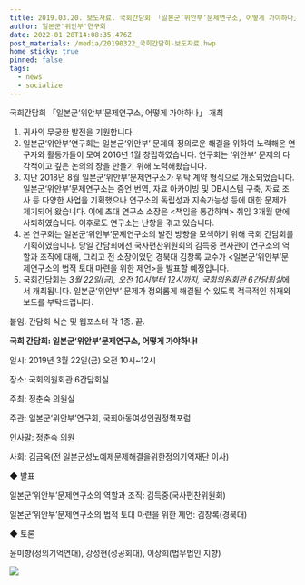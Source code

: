 ```yaml
---
title: 2019.03.20. 보도자료. 국회간담회 「일본군‘위안부’문제연구소, 어떻게 가야하나」 개최
author: 일본군'위안부'연구회
date: 2022-01-28T14:08:35.476Z
post_materials: /media/20190322_국회간담회-보도자료.hwp
home_sticky: true
pinned: false
tags:
  - news
  - socialize
---
```

국회간담회 「일본군‘위안부’문제연구소, 어떻게 가야하나」 개최



1. 귀사의 무궁한 발전을 기원합니다.
2. 일본군‘위안부’연구회는 일본군‘위안부’ 문제의 정의로운 해결을 위하여 노력해온 연구자와 활동가들이 모여 2016년 1월 창립하였습니다. 연구회는 ‘위안부’ 문제의 다각적이고 깊은 논의의 장을 만들기 위해 노력해왔습니다.
3. 지난 2018년 8월 일본군‘위안부’문제연구소가 위탁 계약 형식으로 개소되었습니다. 일본군‘위안부’문제연구소는 증언 번역, 자료 아카이빙 및 DB시스템 구축, 자료 조사 등 다양한 사업을 기획했으나 연구소의 독립성과 지속가능성 등에 대한 문제가 제기되어 왔습니다. 이에 초대 연구소 소장은 <책임을 통감하며> 취임 3개월 만에 사퇴하였습니다. 이후로도 연구소는 난항을 겪고 있습니다.
4. 본 연구회는 일본군‘위안부’문제연구소의 발전 방향을 모색하기 위해 국회 간담회를 기획하였습니다. 당일 간담회에선 국사편찬위원회의 김득중 편사관이 연구소의 역할과 조직에 대해, 그리고 전 소장이었던 경북대 김창록 교수가 <일본군‘위안부’문제연구소의 법적 토대 마련을 위한 제언>을 발표할 예정입니다.
5. 국회간담회는 *3월 22일(금), 오전 10시부터 12시까지, 국회의원회관 6간담회실*에서 개최됩니다. 일본군‘위안부’ 문제가 정의롭게 해결될 수 있도록 적극적인 취재와 보도를 부탁드립니다.

붙임. 간담회 식순 및 웹포스터 각 1종. 끝.

**국회 간담회: 일본군‘위안부’문제연구소, 어떻게 가야하나!**

일시: 2019년 3월 22일(금) 오전 10시~12시

장소: 국회의원회관 6간담회실

주최: 정춘숙 의원실

주관: 일본군‘위안부’연구회, 국회아동여성인권정책포럼



인사말: 정춘숙 의원

사회: 김금옥(전 일본군성노예제문제해결을위한정의기억재단 이사)

◆ 발표

일본군‘위안부’문제연구소의 역할과 조직: 김득중(국사편찬위원회)

일본군‘위안부’문제연구소의 법적 토대 마련을 위한 제언: 김창록(경북대)

◆ 토론

윤미향(정의기억연대), 강성현(성공회대), 이상희(법무법인 지향)



![](/media/image01.png)
